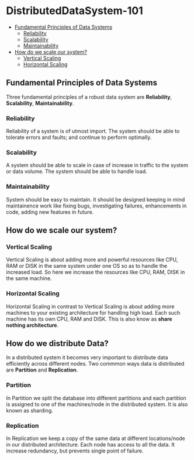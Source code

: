 # DistributedDataSystem-101

* [Fundamental Principles of Data Systems](#fundamental-principles-of-data-systems)
    * [Reliability](#reliability)
    * [Scalability](#scalability)
    * [Maintainability](#maintainability)
* [How do we scale our system?](#how-do-we-scale-our-system)
    * [Vertical Scaling](#vertical-scaling)
    * [Horizontal Scaling](#horizontal-scaling)



## Fundamental Principles of Data Systems

Three fundamental principles of a robust data system are **Reliability**, **Scalability**, **Maintainability**. 

### Reliability

Reliability of a system is of utmost import. The system should be able to tolerate errors and faults; and continue to perform optimally.

### Scalability

A system should be able to scale in case of increase in traffic to the system or data volume. The system should be able to handle load.

### Maintainability

System should be easy to maintain. It should be designed keeping in mind maintainence work like fixing bugs, investigating failures, enhancements in code, adding new features in future.


## How do we scale our system?

### Vertical Scaling

Vertical Scaling is about adding more and powerful resources like CPU, RAM or DISK in the same system under one OS so as to handle the increased load. So here we increase the resources like CPU, RAM, DISK in the same machine.

### Horizontal Scaling

Horizontal Scaling in contrast to Vertical Scaling is about adding more machines to your existing architecture for handling high load. Each such machine has its own CPU, RAM and DISK. This is also know as **share nothing architecture**.


## How do we distribute Data?
In a distributed system it becomes very important to distribute data efficiently across different nodes. Two commmon ways data is distributed are **Partition** and **Replication**.

### Partition
In Partition we split the database into different partitions and each partition is assigned to one of the machines/node in the distributed system. It is also known as sharding.

### Replication
In Replication we keep a copy of the same data at different locations/node in our distributed architecture. Each node has access to all the data. It increase redundancy, but prevents single point of failure.
